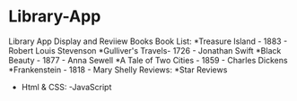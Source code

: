 # Library-App
Library App Display and Reviiew Books
Book List:
*Treasure Island - 1883 - Robert Louis Stevenson
*Gulliver's Travels- 1726 - Jonathan Swift 
*Black Beauty - 1877 - Anna Sewell
*A Tale of Two Cities - 1859 - Charles Dickens
*Frankenstein - 1818 - Mary Shelly
Reviews:
*Star Reviews

- Html & CSS:
-JavaScript
